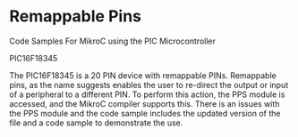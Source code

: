 # Remappable Pins
Code Samples For MikroC using the PIC Microcontroller

PIC16F18345

The PIC16F18345 is a 20 PIN device with remappable PINs. Remappable pins, as the name suggests enables the user to re-direct the output or input of a peripheral to a different PIN. To perform this action, the PPS module is accessed, and the MikroC compiler supports this. There is an issues with the PPS module and the code sample includes the updated version of the file and a code sample to demonstrate the use.
